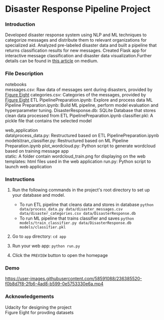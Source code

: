 # Disaster Response Pipeline Project

### Introduction
Developed disaster response system using NLP and ML techniques to categorize messages and distribute them to relevant organizations for specialized aid. Analyzed pre-labeled disaster data and built a pipeline that returns classification results for new messages. Created Flask app for interactive message classification and disaster data visualization.Further details can be found in [this article](https://medium.com/@runqi/i-built-a-disaster-response-pipeline-and-how-did-i-build-it-7b77e6b91076) on medium.

### File Description
notebooks\
  messages.csv: Raw data of messages sent during disasters, provided by [Figure Eight](https://www.figure-eight.com/)
  categories.csv: Categories of the messages, provided by [Figure Eight](https://www.figure-eight.com/)
  ETL PipelinePreparation.ipynb: Explore and process data 
  ML Pipeline Preparation.ipynb: Build ML pipeline, perform model evaluation and hyperparameter tuning.
  DisasterResponse.db: SQLite Database that stores clean data processed from ETL PipelinePreparation.ipynb
  classifier.pkl: A pickle file that contains the selected model

web_application\
  data\process_data.py: Restructured based on ETL PipelinePreparation.ipynb 
  models\tran_classifier.py: Restructured based on ML Pipeline Preparation.ipynb
  plot_wordcloud.py: Python script to generate wordcloud based on training message
  app\
    static: A folder contain wordcloud_train.png for displaying on the web
    templates: html files used in the web application
    run.py: Python script to launch web application
    
### Instructions
1. Run the following commands in the project's root directory to set up your database and model.

    - To run ETL pipeline that cleans data and stores in database
        `python data/process_data.py data/disaster_messages.csv data/disaster_categories.csv data/DisasterResponse.db`
    - To run ML pipeline that trains classifier and saves
        `python models/train_classifier.py data/DisasterResponse.db models/classifier.pkl`

2. Go to `app` directory: `cd app`

3. Run your web app: `python run.py`

4. Click the `PREVIEW` button to open the homepage

### Demo

https://user-images.githubusercontent.com/58591088/236385520-f0b8d7f8-2fb6-4ad8-b599-0e5753330e6a.mp4


### Acknowledgements
Udacity for designing the project  
Figure Eight for provding datasets

